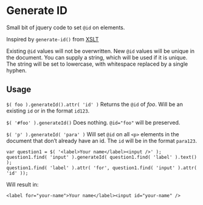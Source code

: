 Generate ID
===========

Small bit of jquery code to set `@id` on elements.

Inspired by `generate-id()` from [XSLT][xslt-id-func]

Existing `@id` values will not be overwritten.
New `@id` values will be unique in the document.
You can supply a string, which will be used if it is unique.
The string will be set to lowercase, with whitespace replaced by a single hyphen.

[xslt-id-func]: http://www.w3.org/TR/xslt20/#generate-id "generate-id() in XSLT"

Usage
-----

`$( foo ).generateId().attr( 'id' )`
Returns the `@id` of _foo_. Will be an existing `id` or in the format `id123`.

`$( '#foo' ).generateId()`
Does nothing. `@id="foo"` will be preserved.

`$( 'p' ).generateId( 'para' )`
Will set `@id` on all `<p>` elements in the document that don’t already have an id.
The `id` will be in the format `para123`.

	var question1 = $( '<label>Your name</label><input />' );
	question1.find( 'input' ).generateId( question1.find( 'label' ).text() );
	question1.find( 'label' ).attr( 'for', question1.find( 'input' ).attr( 'id' ));

Will result in:

	<label for="your-name">Your name</label><input id="your-name" />
